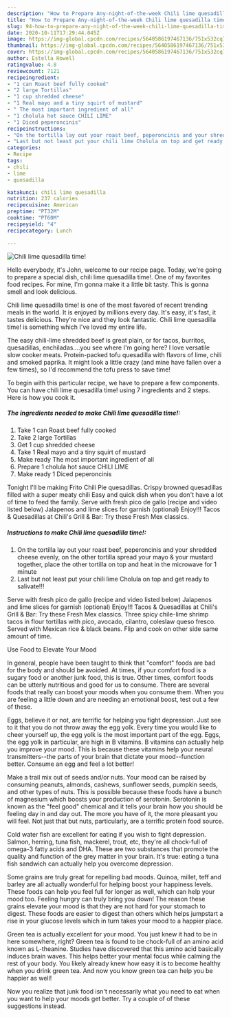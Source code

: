 ```yaml
---
description: "How to Prepare Any-night-of-the-week Chili lime quesadilla time!"
title: "How to Prepare Any-night-of-the-week Chili lime quesadilla time!"
slug: 94-how-to-prepare-any-night-of-the-week-chili-lime-quesadilla-time
date: 2020-10-11T17:29:44.045Z
image: https://img-global.cpcdn.com/recipes/5640586197467136/751x532cq70/chili-lime-quesadilla-time-recipe-main-photo.jpg
thumbnail: https://img-global.cpcdn.com/recipes/5640586197467136/751x532cq70/chili-lime-quesadilla-time-recipe-main-photo.jpg
cover: https://img-global.cpcdn.com/recipes/5640586197467136/751x532cq70/chili-lime-quesadilla-time-recipe-main-photo.jpg
author: Estella Howell
ratingvalue: 4.8
reviewcount: 7121
recipeingredient:
- "1 can Roast beef fully cooked"
- "2 large Tortillas"
- "1 cup shredded cheese"
- "1 Real mayo and a tiny squirt of mustard"
- " The most important ingredient of all"
- "1 cholula hot sauce CHILI LIME"
- "1 Diced peperoncinis"
recipeinstructions:
- "On the tortilla lay out your roast beef, peperoncinis and your shredded cheese evenly, on the other tortilla spread your mayo &amp; your mustard together, place the other tortilla on top and heat in the microwave for 1 minute"
- "Last but not least put your chili lime Cholula on top and get ready to salivate!!!"
categories:
- Recipe
tags:
- chili
- lime
- quesadilla

katakunci: chili lime quesadilla 
nutrition: 237 calories
recipecuisine: American
preptime: "PT32M"
cooktime: "PT60M"
recipeyield: "4"
recipecategory: Lunch

---
```



![Chili lime quesadilla time!](https://img-global.cpcdn.com/recipes/5640586197467136/751x532cq70/chili-lime-quesadilla-time-recipe-main-photo.jpg)

Hello everybody, it's John, welcome to our recipe page. Today, we're going to prepare a special dish, chili lime quesadilla time!. One of my favorites food recipes. For mine, I'm gonna make it a little bit tasty. This is gonna smell and look delicious.

Chili lime quesadilla time! is one of the most favored of recent trending meals in the world. It is enjoyed by millions every day. It's easy, it's fast, it tastes delicious. They're nice and they look fantastic. Chili lime quesadilla time! is something which I've loved my entire life.

The easy chili-lime shredded beef is great plain, or for tacos, burritos, quesadillas, enchiladas….you see where I&#39;m going here? I love versatile slow cooker meats. Protein-packed tofu quesadilla with flavors of lime, chili and smoked paprika. It might look a little crazy (and mine have fallen over a few times), so I&#39;d recommend the tofu press to save time!


To begin with this particular recipe, we have to prepare a few components. You can have chili lime quesadilla time! using 7 ingredients and 2 steps. Here is how you cook it.

<!--inarticleads1-->

##### The ingredients needed to make Chili lime quesadilla time!:

1. Take 1 can Roast beef fully cooked
1. Take 2 large Tortillas
1. Get 1 cup shredded cheese
1. Take 1 Real mayo and a tiny squirt of mustard
1. Make ready  The most important ingredient of all
1. Prepare 1 cholula hot sauce CHILI LIME
1. Make ready 1 Diced peperoncinis


Tonight I&#39;ll be making Frito Chili Pie quesadillas. Crispy browned quesadillas filled with a super meaty chili Easy and quick dish when you don&#39;t have a lot of time to feed the family. Serve with fresh pico de gallo (recipe and video listed below) Jalapenos and lime slices for garnish (optional) Enjoy!!! Tacos &amp; Quesadillas at Chili&#39;s Grill &amp; Bar: Try these Fresh Mex classics. 

<!--inarticleads2-->

##### Instructions to make Chili lime quesadilla time!:

1. On the tortilla lay out your roast beef, peperoncinis and your shredded cheese evenly, on the other tortilla spread your mayo &amp; your mustard together, place the other tortilla on top and heat in the microwave for 1 minute
1. Last but not least put your chili lime Cholula on top and get ready to salivate!!!


Serve with fresh pico de gallo (recipe and video listed below) Jalapenos and lime slices for garnish (optional) Enjoy!!! Tacos &amp; Quesadillas at Chili&#39;s Grill &amp; Bar: Try these Fresh Mex classics. Three spicy chile-lime shrimp tacos in flour tortillas with pico, avocado, cilantro, coleslaw queso fresco. Served with Mexican rice &amp; black beans. Flip and cook on other side same amount of time. 

Use Food to Elevate Your Mood


In general, people have been taught to think that "comfort" foods are bad for the body and should be avoided. At times, if your comfort food is a sugary food or another junk food, this is true. Other times, comfort foods can be utterly nutritious and good for us to consume. There are several foods that really can boost your moods when you consume them. When you are feeling a little down and are needing an emotional boost, test out a few of these.

Eggs, believe it or not, are terrific for helping you fight depression. Just see to it that you do not throw away the egg yolk. Every time you would like to cheer yourself up, the egg yolk is the most important part of the egg. Eggs, the egg yolk in particular, are high in B vitamins. B vitamins can actually help you improve your mood. This is because these vitamins help your neural transmitters--the parts of your brain that dictate your mood--function better. Consume an egg and feel a lot better!

Make a trail mix out of seeds and/or nuts. Your mood can be raised by consuming peanuts, almonds, cashews, sunflower seeds, pumpkin seeds, and other types of nuts. This is possible because these foods have a bunch of magnesium which boosts your production of serotonin. Serotonin is known as the "feel good" chemical and it tells your brain how you should be feeling day in and day out. The more you have of it, the more pleasant you will feel. Not just that but nuts, particularly, are a terrific protein food source.

Cold water fish are excellent for eating if you wish to fight depression. Salmon, herring, tuna fish, mackerel, trout, etc, they're all chock-full of omega-3 fatty acids and DHA. These are two substances that promote the quality and function of the grey matter in your brain. It's true: eating a tuna fish sandwich can actually help you overcome depression. 

Some grains are truly great for repelling bad moods. Quinoa, millet, teff and barley are all actually wonderful for helping boost your happiness levels. These foods can help you feel full for longer as well, which can help your mood too. Feeling hungry can truly bring you down! The reason these grains elevate your mood is that they are not hard for your stomach to digest. These foods are easier to digest than others which helps jumpstart a rise in your glucose levels which in turn takes your mood to a happier place.

Green tea is actually excellent for your mood. You just knew it had to be in here somewhere, right? Green tea is found to be chock-full of an amino acid known as L-theanine. Studies have discovered that this amino acid basically induces brain waves. This helps better your mental focus while calming the rest of your body. You likely already knew how easy it is to become healthy when you drink green tea. And now you know green tea can help you be happier as well!

Now you realize that junk food isn't necessarily what you need to eat when you want to help your moods get better. Try  a  couple of  of  these  suggestions  instead.

